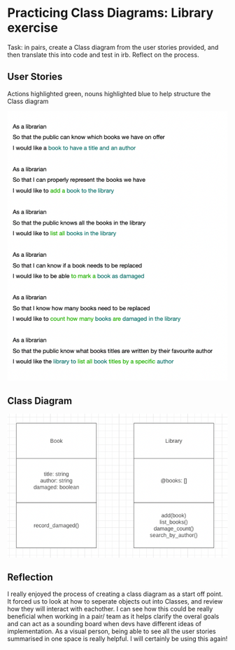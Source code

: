 # Practicing Class Diagrams: Library exercise

Task: in pairs, create a Class diagram from the user stories provided, and then translate this into code and test in irb. Reflect on the process.

## User Stories

Actions highlighted green, nouns highlighted blue to help structure the Class diagram

![user stories with highlighted text](./images/library_user_stories.png)

## Class Diagram

![class diagram for library exercise](./images/library_class_diagrams.png)

## Reflection

I really enjoyed the process of creating a class diagram as a start off point. It forced us to look at how to seperate objects out into Classes, and review how they will interact with eachother. I can see how this could be really beneficial when working in a pair/ team as it helps clarify the overal goals and can act as a sounding board when devs have different ideas of implementation. As a visual person, being able to see all the user stories summarised in one space is really helpful. I will certainly be using this again!
